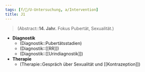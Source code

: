 ```yaml
---
tags: [f/🦄/U-Untersuchung, a/Intervention]
title: J1
---
```

> (Abstract::**14. Jahr.** Fokus Pubertät, Sexualität.)
- **Diagnostik**
	- (Diagnostik::Pubertätsstadien)
	- (Diagnostik::[[RR]])
	- (Diagnostik::[[Urindiagnostik]])
- **Therapie**
	- (Therapie::Gespräch über Sexualität und [[Kontrazeption]])